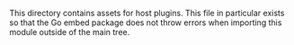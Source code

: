 This directory contains assets for host plugins. This file in particular exists
so that the Go embed package does not throw errors when importing this module
outside of the main tree.
